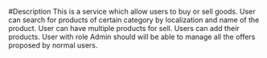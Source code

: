 #Description
This is a service which allow users to buy or sell goods. User can search for products of certain category by localization and name of the product.
User can have multiple products for sell. Users can add their products.
User with role Admin should will be able to manage all the offers proposed by normal users.